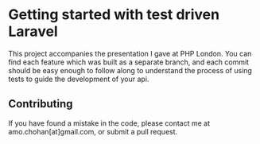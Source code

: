 # Getting started with test driven Laravel 

This project accompanies the presentation I gave at PHP London. You can find each feature which was built as a separate branch, and each commit should be easy enough to follow along to understand the process of using tests to guide the development of your api.

## Contributing

If you have found a mistake in the code, please contact me at amo.chohan[at]gmail.com, or submit a pull request.